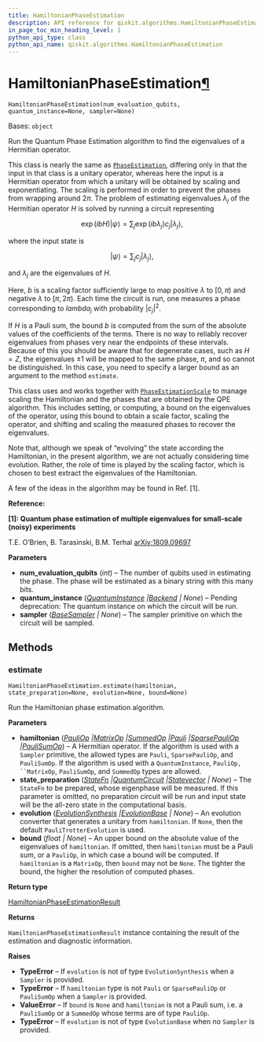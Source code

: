 ```yaml
---
title: HamiltonianPhaseEstimation
description: API reference for qiskit.algorithms.HamiltonianPhaseEstimation
in_page_toc_min_heading_level: 1
python_api_type: class
python_api_name: qiskit.algorithms.HamiltonianPhaseEstimation
---
```


# HamiltonianPhaseEstimation[¶](#hamiltonianphaseestimation "Permalink to this headline")

<span id="qiskit.algorithms.HamiltonianPhaseEstimation" />

`HamiltonianPhaseEstimation(num_evaluation_qubits, quantum_instance=None, sampler=None)`

Bases: `object`

Run the Quantum Phase Estimation algorithm to find the eigenvalues of a Hermitian operator.

This class is nearly the same as [`PhaseEstimation`](qiskit.algorithms.PhaseEstimation "qiskit.algorithms.PhaseEstimation"), differing only in that the input in that class is a unitary operator, whereas here the input is a Hermitian operator from which a unitary will be obtained by scaling and exponentiating. The scaling is performed in order to prevent the phases from wrapping around $2\pi$. The problem of estimating eigenvalues $\lambda_j$ of the Hermitian operator $H$ is solved by running a circuit representing

$$
\exp(i b H) |\psi\rangle = \sum_j \exp(i b \lambda_j) c_j |\lambda_j\rangle,
$$

where the input state is

$$
|\psi\rangle = \sum_j c_j |\lambda_j\rangle,
$$

and $\lambda_j$ are the eigenvalues of $H$.

Here, $b$ is a scaling factor sufficiently large to map positive $\lambda$ to $[0,\pi)$ and negative $\lambda$ to $[\pi,2\pi)$. Each time the circuit is run, one measures a phase corresponding to $lambda_j$ with probability $|c_j|^2$.

If $H$ is a Pauli sum, the bound $b$ is computed from the sum of the absolute values of the coefficients of the terms. There is no way to reliably recover eigenvalues from phases very near the endpoints of these intervals. Because of this you should be aware that for degenerate cases, such as $H=Z$, the eigenvalues $\pm 1$ will be mapped to the same phase, $\pi$, and so cannot be distinguished. In this case, you need to specify a larger bound as an argument to the method `estimate`.

This class uses and works together with [`PhaseEstimationScale`](qiskit.algorithms.PhaseEstimationScale "qiskit.algorithms.PhaseEstimationScale") to manage scaling the Hamiltonian and the phases that are obtained by the QPE algorithm. This includes setting, or computing, a bound on the eigenvalues of the operator, using this bound to obtain a scale factor, scaling the operator, and shifting and scaling the measured phases to recover the eigenvalues.

Note that, although we speak of “evolving” the state according the Hamiltonian, in the present algorithm, we are not actually considering time evolution. Rather, the role of time is played by the scaling factor, which is chosen to best extract the eigenvalues of the Hamiltonian.

A few of the ideas in the algorithm may be found in Ref. \[1].

**Reference:**

**\[1]: Quantum phase estimation of multiple eigenvalues for small-scale (noisy) experiments**

T.E. O’Brien, B. Tarasinski, B.M. Terhal [arXiv:1809.09697](https://arxiv.org/abs/1809.09697)

**Parameters**

*   **num\_evaluation\_qubits** (*int*) – The number of qubits used in estimating the phase. The phase will be estimated as a binary string with this many bits.
*   **quantum\_instance** ([*QuantumInstance*](qiskit.utils.QuantumInstance "qiskit.utils.QuantumInstance")  *|*[*Backend*](qiskit.providers.Backend "qiskit.providers.Backend") *| None*) – Pending deprecation: The quantum instance on which the circuit will be run.
*   **sampler** ([*BaseSampler*](qiskit.primitives.BaseSampler "qiskit.primitives.BaseSampler") *| None*) – The sampler primitive on which the circuit will be sampled.

## Methods

### estimate

<span id="qiskit.algorithms.HamiltonianPhaseEstimation.estimate" />

`HamiltonianPhaseEstimation.estimate(hamiltonian, state_preparation=None, evolution=None, bound=None)`

Run the Hamiltonian phase estimation algorithm.

**Parameters**

*   **hamiltonian** ([*PauliOp*](qiskit.opflow.primitive_ops.PauliOp "qiskit.opflow.primitive_ops.PauliOp")  *|*[*MatrixOp*](qiskit.opflow.primitive_ops.MatrixOp "qiskit.opflow.primitive_ops.MatrixOp")  *|*[*SummedOp*](qiskit.opflow.list_ops.SummedOp "qiskit.opflow.list_ops.SummedOp")  *|*[*Pauli*](qiskit.quantum_info.Pauli "qiskit.quantum_info.Pauli")  *|*[*SparsePauliOp*](qiskit.quantum_info.SparsePauliOp "qiskit.quantum_info.SparsePauliOp")  *|*[*PauliSumOp*](qiskit.opflow.primitive_ops.PauliSumOp "qiskit.opflow.primitive_ops.PauliSumOp")) – A Hermitian operator. If the algorithm is used with a `Sampler` primitive, the allowed types are `Pauli`, `SparsePauliOp`, and `PauliSumOp`. If the algorithm is used with a `QuantumInstance`, `PauliOp, ``MatrixOp`, `PauliSumOp`, and `SummedOp` types are allowed.
*   **state\_preparation** ([*StateFn*](qiskit.opflow.state_fns.StateFn "qiskit.opflow.state_fns.StateFn")  *|*[*QuantumCircuit*](qiskit.circuit.QuantumCircuit "qiskit.circuit.QuantumCircuit")  *|*[*Statevector*](qiskit.quantum_info.Statevector "qiskit.quantum_info.Statevector") *| None*) – The `StateFn` to be prepared, whose eigenphase will be measured. If this parameter is omitted, no preparation circuit will be run and input state will be the all-zero state in the computational basis.
*   **evolution** ([*EvolutionSynthesis*](qiskit.synthesis.EvolutionSynthesis "qiskit.synthesis.EvolutionSynthesis")  *|*[*EvolutionBase*](qiskit.opflow.evolutions.EvolutionBase "qiskit.opflow.evolutions.EvolutionBase") *| None*) – An evolution converter that generates a unitary from `hamiltonian`. If `None`, then the default `PauliTrotterEvolution` is used.
*   **bound** (*float | None*) – An upper bound on the absolute value of the eigenvalues of `hamiltonian`. If omitted, then `hamiltonian` must be a Pauli sum, or a `PauliOp`, in which case a bound will be computed. If `hamiltonian` is a `MatrixOp`, then `bound` may not be `None`. The tighter the bound, the higher the resolution of computed phases.

**Return type**

[HamiltonianPhaseEstimationResult](qiskit.algorithms.HamiltonianPhaseEstimationResult "qiskit.algorithms.HamiltonianPhaseEstimationResult")

**Returns**

`HamiltonianPhaseEstimationResult` instance containing the result of the estimation and diagnostic information.

**Raises**

*   **TypeError** – If `evolution` is not of type `EvolutionSynthesis` when a `Sampler` is provided.
*   **TypeError** – If `hamiltonian` type is not `Pauli` or `SparsePauliOp` or `PauliSumOp` when a `Sampler` is provided.
*   **ValueError** – If `bound` is `None` and `hamiltonian` is not a Pauli sum, i.e. a `PauliSumOp` or a `SummedOp` whose terms are of type `PauliOp`.
*   **TypeError** – If `evolution` is not of type `EvolutionBase` when no `Sampler` is provided.

